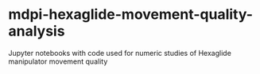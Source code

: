 # mdpi-hexaglide-movement-quality-analysis
Jupyter notebooks with code used for numeric studies of Hexaglide manipulator movement quality
